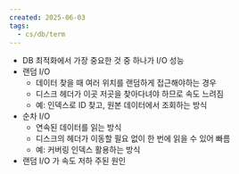 ```yaml
---
created: 2025-06-03
tags:
  - cs/db/term
---
```

- DB 최적화에서 가장 중요한 것 중 하나가 I/O 성능
- 랜덤 I/O
	- 데이터 찾을 때 여러 위치를 랜덤하게 접근해야하는 경우
	- 디스크 헤더가 이곳 저곳을 찾아다녀야 하므로 속도 느려짐
	- 예: 인덱스로 ID 찾고, 원본 데이터에서 조회하는 방식
- 순차 I/O
	- 연속된 데이터를 읽는 방식
	- 디스크의 헤더가 이동할 필요 없이 한 번에 읽을 수 있어 빠름
	- 예: 커버링 인덱스 활용하는 방식
- 랜덤 I/O 가 속도 저하 주된 원인
